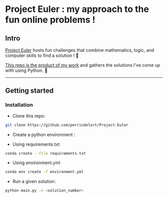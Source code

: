 # Project Euler : my approach to the fun online problems !

## Intro

[Project Euler](https://projecteuler.net/) hosts fun challenges that combine mathematics, logic, and computer skills to find a solution ! 🧠


[This repo is the product of my work](https://github.com/perrindelort) and gathers the solutions I've come up with using Python. 🐍

----

## Getting started
### Installation
* Clone this repo:
```bash
git clone https://github.com/perrindelort/Project-Euler
```
* Create a python environment :
- Using requirements.txt
```bash
conda create --file requirements.txt
```
- Using environment.yml
```bash
conda env create -f environment.yml
```

* Run a given solution:
```bash
python main.py -n <solution_number>
```